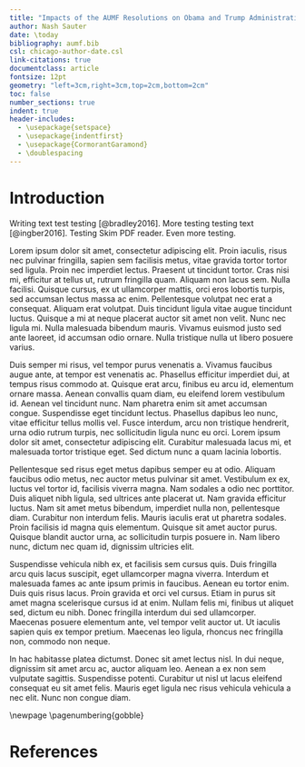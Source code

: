 ```yaml
---
title: "Impacts of the AUMF Resolutions on Obama and Trump Administration Foreign Policy"
author: Nash Sauter
date: \today
bibliography: aumf.bib
csl: chicago-author-date.csl
link-citations: true
documentclass: article
fontsize: 12pt
geometry: "left=3cm,right=3cm,top=2cm,bottom=2cm"
toc: false
number_sections: true
indent: true
header-includes:
  - \usepackage{setspace}
  - \usepackage{indentfirst}
  - \usepackage{CormorantGaramond}
  - \doublespacing
---
```


# Introduction
Writing text test testing [@bradley2016].
More testing testing text [@ingber2016].
Testing Skim PDF reader.
Even more testing.

Lorem ipsum dolor sit amet, consectetur adipiscing elit. Proin iaculis, risus nec pulvinar fringilla, sapien sem facilisis metus, vitae gravida tortor tortor sed ligula. Proin nec imperdiet lectus. Praesent ut tincidunt tortor. Cras nisi mi, efficitur at tellus ut, rutrum fringilla quam. Aliquam non lacus sem. Nulla facilisi. Quisque cursus, ex ut ullamcorper mattis, orci eros lobortis turpis, sed accumsan lectus massa ac enim. Pellentesque volutpat nec erat a consequat. Aliquam erat volutpat. Duis tincidunt ligula vitae augue tincidunt luctus. Quisque a mi at neque placerat auctor sit amet non velit. Nunc nec ligula mi. Nulla malesuada bibendum mauris. Vivamus euismod justo sed ante laoreet, id accumsan odio ornare. Nulla tristique nulla ut libero posuere varius.

Duis semper mi risus, vel tempor purus venenatis a. Vivamus faucibus augue ante, at tempor est venenatis ac. Phasellus efficitur imperdiet dui, at tempus risus commodo at. Quisque erat arcu, finibus eu arcu id, elementum ornare massa. Aenean convallis quam diam, eu eleifend lorem vestibulum id. Aenean vel tincidunt nunc. Nam pharetra enim sit amet accumsan congue. Suspendisse eget tincidunt lectus. Phasellus dapibus leo nunc, vitae efficitur tellus mollis vel. Fusce interdum, arcu non tristique hendrerit, urna odio rutrum turpis, nec sollicitudin ligula nunc eu orci. Lorem ipsum dolor sit amet, consectetur adipiscing elit. Curabitur malesuada lacus mi, et malesuada tortor tristique eget. Sed dictum nunc a quam lacinia lobortis.

Pellentesque sed risus eget metus dapibus semper eu at odio. Aliquam faucibus odio metus, nec auctor metus pulvinar sit amet. Vestibulum ex ex, luctus vel tortor id, facilisis viverra magna. Nam sodales a odio nec porttitor. Duis aliquet nibh ligula, sed ultrices ante placerat ut. Nam gravida efficitur luctus. Nam sit amet metus bibendum, imperdiet nulla non, pellentesque diam. Curabitur non interdum felis. Mauris iaculis erat ut pharetra sodales. Proin facilisis id magna quis elementum. Quisque sit amet auctor purus. Quisque blandit auctor urna, ac sollicitudin turpis posuere in. Nam libero nunc, dictum nec quam id, dignissim ultricies elit.

Suspendisse vehicula nibh ex, et facilisis sem cursus quis. Duis fringilla arcu quis lacus suscipit, eget ullamcorper magna viverra. Interdum et malesuada fames ac ante ipsum primis in faucibus. Aenean eu tortor enim. Duis quis risus lacus. Proin gravida et orci vel cursus. Etiam in purus sit amet magna scelerisque cursus id at enim. Nullam felis mi, finibus ut aliquet sed, dictum eu nibh. Donec fringilla interdum dui sed ullamcorper. Maecenas posuere elementum ante, vel tempor velit auctor ut. Ut iaculis sapien quis ex tempor pretium. Maecenas leo ligula, rhoncus nec fringilla non, commodo non neque.

In hac habitasse platea dictumst. Donec sit amet lectus nisl. In dui neque, dignissim sit amet arcu ac, auctor aliquam leo. Aenean a ex non sem vulputate sagittis. Suspendisse potenti. Curabitur ut nisl ut lacus eleifend consequat eu sit amet felis. Mauris eget ligula nec risus vehicula vehicula a nec elit. Nunc non congue diam.

\newpage
\pagenumbering{gobble}
# References

